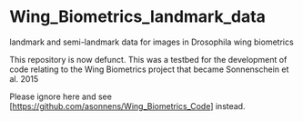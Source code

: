 # Wing_Biometrics_landmark_data
landmark and semi-landmark data for images in Drosophila wing biometrics 

This repository is now defunct. This was a testbed for the development of code relating to the Wing Biometrics project that became Sonnenschein et al. 2015

Please ignore here and see [https://github.com/asonnens/Wing_Biometrics_Code] instead.
